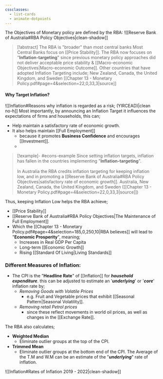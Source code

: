 ```yaml
---
cssclasses:
  - list-cards
  - animate-dotpoints
---
```

The Objectives of Monetary policy are defined by the RBA:
![[Reserve Bank of Australia#RBA Policy Objectives|clean-shadow]]

>[!abstract] The RBA is "broader" than most central banks
>Most Central Banks focus on [[Price Stability]].
>The RBA now focuses on "**Inflation-targeting**" since previous monetary policy approaches did not deliver acceptable price stability & [[Macro-economic Objectives|Macro-economic Outcome]].
>Other countries that have adopted Inflation Targeting include;
>	New Zealand, Canada, the United Kingdom, and Sweden
>[[Chapter 13 - Monetary Policy.pdf#page=4&selection=22,0,33,3|source]]

#### Why Target Inflation?

![[Inflation#Reasons why inflation is regarded as a risk; (YIRCEAD)|clean no-h]]
Most importantly, by announcing an Inflation Target it influences the expectations of firms and households, this can;
- Help maintain a satisfactory rate of economic growth.
- It also helps maintain [[Full Employment]]
	- because it promotes **Business Confidence** and encourages [[Investment]].
	- 



>[!example]- #econs-example Since setting inflation targets, inflation has fallen in the countries implementing "**Inflation-targeting**". <br><br> In Australia the RBA credits inflation targeting for keeping inflation low, and in promoting a [[Reserve Bank of Australia#RBA Policy Objectives|satisfactory rate of economic growth]].
>Australia, New Zealand, Canada, the United Kingdom, and Sweden ([[Chapter 13 - Monetary Policy.pdf#page=4&selection=22,0,33,3|source]])



Thus, keeping Inflation Low helps the RBA achieve;
- [[Price Stability]]
- [[Reserve Bank of Australia#RBA Policy Objectives|The Maintenance of Full Employment]]
- Which the [[Chapter 13 - Monetary Policy.pdf#page=4&selection=185,0,250,10|RBA believes]] will lead to "**Economic Prosperity**", meaning;
	- Increases in Real GDP Per Capita
	- Long-term [[Economic Growth]]
	- Rising [[Standard Of Living|Living Standards]]


### Different Measures of Inflation:
- The CPI is the "**Headline Rate**" of [[Inflation]] for ***household expenditure***. this can be adjusted to estimate an '***underlying***' or '***core***' inflation rate by;
	- *Removing Goods with Volatile Prices*
		- e.g. Fruit and Vegetable prices that exhibit [[Seasonal Pattern|Seasonal Volatility]].
	- *Removing retail Petrol prices*
		- since these reflect movements in world oil prices, as well as changes in the [[Exchange Rate]].

The RBA also calculates;
- **Weighted Median**
	- Eliminate outlier groups at the top of the CPI.
- **Trimmed Mean**
	- Eliminate outlier groups at the bottom end of the CPI.
The Average of the T.M and W.M can be an estimate of the "***underlying***" rate of inflation.

![[Inflation#Rates of Inflation 2019 - 2022|clean-shadow]]
